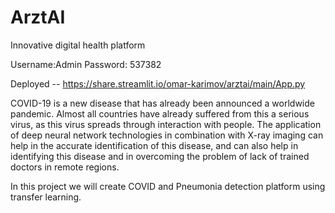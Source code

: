 # ArztAI
Innovative digital health platform

Username:Admin
Password: 537382

Deployed -- https://share.streamlit.io/omar-karimov/arztai/main/App.py

COVID-19 is a new disease that has already been announced
a worldwide pandemic. Almost all countries have already suffered from this
a serious virus, as this virus spreads through interaction with people. The application of deep neural network technologies in combination with X-ray imaging can help in the accurate identification of this disease, and can also help in identifying this disease and in overcoming the problem of lack of trained doctors in remote regions.





In this project we will create COVID and Pneumonia detection platform using transfer learning.   
